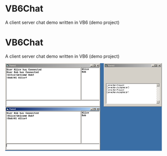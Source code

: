 # VB6Chat
A client server chat demo written in VB6 (demo project)

# VB6Chat
A client server chat demo written in VB6 (demo project)

![screenshot](/scrnshot.png?raw=true "Screenshot")

